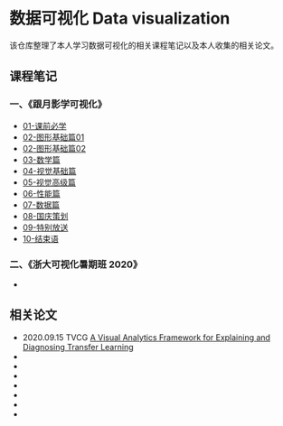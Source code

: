 # 数据可视化 Data visualization

该仓库整理了本人学习数据可视化的相关课程笔记以及本人收集的相关论文。

## 课程笔记

### 一、《跟月影学可视化》

- [01-课前必学]()
- [02-图形基础篇01]()
- [02-图形基础篇02]()
- [03-数学篇]()
- [04-视觉基础篇]()
- [05-视觉高级篇]()
- [06-性能篇]()
- [07-数据篇]()
- [08-国庆策划]()
- [09-特别放送]()
- [10-结束语]()

### 二、《浙大可视化暑期班 2020》

- 

## 相关论文

- 2020.09.15 TVCG [A Visual Analytics Framework for Explaining and Diagnosing Transfer Learning]()
- 
- 
- 
- 
- 
- 
- 

